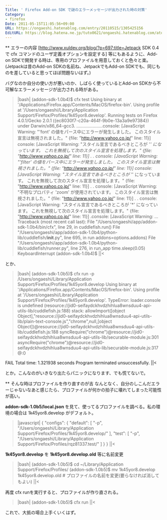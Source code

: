```yaml
---
Title: ' Firefox Add-on SDK で謎のエラーメッセージが出力された時の対策'
Category:
- firefox
Date: 2011-05-15T11:05:56+09:00
URL: https://ongaeshi.hatenablog.com/entry/20110515/1305425156
EditURL: https://blog.hatena.ne.jp/tuto0621/ongaeshi.hatenablog.com/atom/entry/6435922169449192839
---
```



** エラーの内容
[http://www.xuldev.org/blog/?p=697:title=Jetpack SDK 0.4 で cfx コマンドのユーザ定義オプションを設定する] 等にもあるように、Add-on SDKで開発する時は、専用のプロファイルを用意しておくと色々と楽。 (Jetpackは昔のAdd-on SDKの名前ね、JetpackでもAdd-on SDKでも、同じものを差していると思ってほぼ問題ないはず。)

バグなのか自分の使い方が悪いのか、しばらく使っているとAdd-on SDKから不可解なエラーメッセージが出力される時がある。

>|bash|
(addon-sdk-1.0b4)$ cfx test
Using binary at '/Applications/Firefox.app/Contents/MacOS/firefox-bin'.
Using profile at '/Users/ongaeshi/Library/Application Support/Firefox/Profiles/1k45yor8.develop'.
Running tests on Firefox 4.0.1/Gecko 2.0.1 ({ec8030f7-c20a-464f-9b0e-13a3a9e97384}) under Darwin/x86_64-gcc3.
.....................console: [JavaScript Warning: "'font' の値をパース中にエラーが発生しました。  このスタイル宣言は無視されました。" {file: "http://www.yahoo.co.jp/" line: 11}]
console: [JavaScript Warning: "スタイル宣言であるべきところが '*' になっています。  これを無視して次のスタイル宣言を処理します。" {file: "http://www.yahoo.co.jp/" line: 11}]
.
.
console: [JavaScript Warning: "'filter' の値をパース中にエラーが発生しました。  このスタイル宣言は無視されました。" {file: "http://www.yahoo.co.jp/" line: 11}]
console: [JavaScript Warning: "スタイル宣言であるべきところが '*' になっています。  これを無視して次のスタイル宣言を処理します。" {file: "http://www.yahoo.co.jp/" line: 11}]
.
.
console: [JavaScript Warning: "不明なプロパティ 'zoom' が使用されています。  このスタイル宣言は無視されました。" {file: "http://www.yahoo.co.jp/" line: 11}]
.
.
console: [JavaScript Warning: "スタイル宣言であるべきところが '*' になっています。  これを無視して次のスタイル宣言を処理します。" {file: "http://www.yahoo.co.jp/" line: 11}]
.console: [JavaScript Warning: ... Traceback (most recent call last):
  File "/Users/ongaeshi/app/addon-sdk-1.0b4/bin/cfx", line 29, in <module>
    cuddlefish.run()
  File "/Users/ongaeshi/app/addon-sdk-1.0b4/python-lib/cuddlefish/__init__.py", line 695, in run
    addons=options.addons)
  File "/Users/ongaeshi/app/addon-sdk-1.0b4/python-lib/cuddlefish/runner.py", line 276, in run_app
    time.sleep(0.05)
KeyboardInterrupt
(addon-sdk-1.0b4)$ 
||<

とか、

>|bash|
(addon-sdk-1.0b5)$ cfx run -p /Users/ongaeshi/Library/Application Support/Firefox/Profiles/1k45yor8.develop
Using binary at '/Applications/Firefox.app/Contents/MacOS/firefox-bin'.
Using profile at '/Users/ongaeshi/Library/Application Support/Firefox/Profiles/1k45yor8.develop'.
TypeError: loader.console is undefined (resource://jid0-seifaydckhvdzhihlua8wnsduu4-api-utils-lib/cuddlefish.js:188)
stack:
allowImport([object Object],"resource://jid0-seifaydckhvdzhihlua8wnsduu4-api-utils-lib/plain-text-console.js","chrome",null,[object Object])@resource://jid0-seifaydckhvdzhihlua8wnsduu4-api-utils-lib/cuddlefish.js:188
syncRequire("chrome")@resource://jid0-seifaydckhvdzhihlua8wnsduu4-api-utils-lib/securable-module.js:301
asyncRequire("chrome")@resource://jid0-seifaydckhvdzhihlua8wnsduu4-api-utils-lib/securable-module.js:317
@:0

FAIL
Total time: 1.321938 seconds
Program terminated unsuccessfully.
||<

とか。こんなのがいきなり出たらパニックになります、でも慌てないで。

** そんな時はプロファイルを作り直すのが吉
なんとなく、自分のしこんだエラーじゃないなあと感じたら、プロファイルが何かの拍子に壊れてしまった可能性が高い。

<span class="deco" style="font-weight:bold;">addon-sdk-1.0b5/local.json </span>を見て、使ってるプロファイルを調べる。私の環境の場合は 1k45yor8.develop がデフォルト。
>|javascript|
{
  "configs": {
    "default": [
      "-p", "/Users/ongaeshi/Library/Application Support/Firefox/Profiles/1k45yor8.develop/"
    ],
    "test": [
      "-p", "/Users/ongaeshi/Library/Application Support/Firefox/Profiles/rqz81337.test/"
    ]
  }
}
||<

<span class="deco" style="font-weight:bold;">1k45yor8.develop</span> を <span class="deco" style="font-weight:bold;">1k45yor8.develop.old</span> 等に名前変更
>|bash|
(addon-sdk-1.0b5)$ cd ~/Library/Application Support/Firefox/Profiles/
(addon-sdk-1.0b5)$ mv 1k45yor8.develop 1k45yor8.develop.old # プロファイルの名前を変更(要らなければ消してもよい)
||<

再度 cfx runを実行すると、プロファイルが作り直される。
>|bash|
(addon-sdk-1.0b5)$ cfx run
||<

これで、大抵の場合上手くいくはず。
